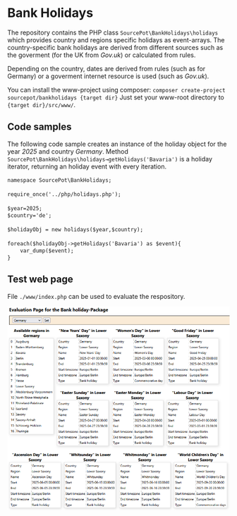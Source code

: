 # Bank Holidays

The repository contains the PHP class `SourcePot\BankHolidays\holidays` which provides country and regions specific holidays as event-arrays. The country-specific bank holidays are derived from different sources such as the goverment (for the UK from *Gov.uk*) or calculated from rules. 

Depending on the country, dates are derived from rules (such as for Germany) or a goverment internet resource is used (such as *Gov.uk*).

You can install the www-project using composer: `composer create-project sourcepot/bankholidays {target dir}`
Just set your www-root directory to `{target dir}/src/www/`.

## Code samples

The following code sample creates an instance of the holiday object for the year *2025* and country *Germany*. Method `SourcePot\BankHolidays\holidays→getHolidays('Bavaria')` is a holiday iterator, returning an holiday event with every iteration.

```
namespace SourcePot\BankHolidays;
	
require_once('../php/holidays.php');

$year=2025;
$country='de';

$holidayObj = new holidays($year,$country);

foreach($holidayObj->getHolidays('Bavaria') as $event){
    var_dump($event);
}
```

## Test web page

File `./www/index.php` can be used to evaluate the respository.

![Web page screenshot](./assets/uk-sample-result.png)